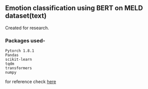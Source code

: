 ## Emotion classification using BERT on MELD dataset(text)
Created for research.

### Packages used-
```angular2html
Pytorch 1.8.1
Pandas
scikit-learn
tqdm
transformers
numpy
```
for reference check [here](https://towardsdatascience.com/multi-class-text-classification-with-deep-learning-using-bert-b59ca2f5c613)